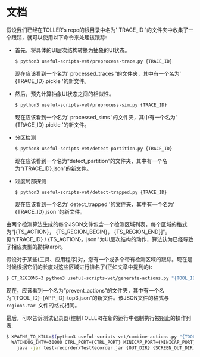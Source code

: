 # 文档

假设我们已经在TOLLER's repo的根目录中名为' TRACE_ID '的文件夹中收集了一个跟踪，就可以使用以下命令来处理该跟踪:

* 首先，将具体的UI层次结构转换为抽象的UI状态。

  ```bash
  $ python3 useful-scripts-vet/preprocess-trace.py {TRACE_ID}
  ```

  现在应该看到一个名为' processed_traces '的文件夹，其中有一个名为' {TRACE_ID}.pickle '的新文件。
* 然后，预先计算抽象UI状态之间的相似性。

  ```bash
  $ python3 useful-scripts-vet/preprocess-sim.py {TRACE_ID}
  ```

  现在应该看到一个名为' processed_sims '的文件夹，其中有一个名为' {TRACE_ID}.pickle '的新文件。
* 分区检测

  ```bash
  $ python3 useful-scripts-vet/detect-partition.py {TRACE_ID}
  ```

  现在应该看到一个名为“detect_partition”的文件夹，其中有一个名为“{TRACE_ID}.json”的新文件。
* 过度局部探测

  ```bash
  $ python3 useful-scripts-vet/detect-trapped.py {TRACE_ID}
  ```

  现在应该看到一个名为' detect_trapped '的文件夹，其中有一个名为' {TRACE_ID}.json '的新文件。

由两个检测算法生成的每个JSON文件包含一个检测区域列表，每个区域的格式为“[{TS_ACTION}， {TS_REGION_BEGIN}， {TS_REGION_END}]”。见“{TRACE_ID} / {TS_ACTION}。json '为UI层次结构的动作，算法认为已经导致了相应类型的勘探tarpit。

假设对于某些(工具、应用程序)对，您有一个或多个带有检测区域的跟踪。现在是时候根据它们的长度对这些区域进行排名了(正如文章中提到的):

```bash
$ CT_REGIONS=3 python3 useful-scripts-vet/generate-actions.py "{TOOL_ID}-{APP_ID}-top3" {TRACE_ID1} {TRACE_ID2} ...
```

现在，应该看到一个名为“prevent_actions”的文件夹，其中有一个名为“{TOOL_ID}-{APP_ID}-top3.json”的新文件。该JSON文件的格式与`regions.tar `文件的格式相同。

最后，可以告诉测试记录器(控制TOLLER)在新的运行中强制执行被阻止的操作列表:

```bash
$ XPATHS_TO_KILL=$(python3 useful-scripts-vet/combine-actions.py "{TOOL_ID}-{APP_ID}-top3" | xargs python3 test-recorder/get-source-xpath.py) \
  WATCHDOG_INTV=30000 CTRL_PORT={CTRL_PORT} MINICAP_PORT={MINICAP_PORT} \
    java -jar test-recorder/TestRecorder.jar {OUT_DIR} {SCREEN_OUT_DIR}
```
